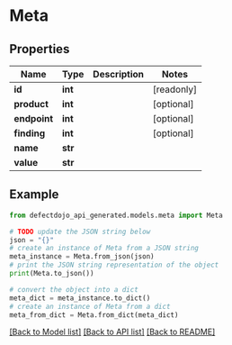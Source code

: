 # Meta


## Properties

Name | Type | Description | Notes
------------ | ------------- | ------------- | -------------
**id** | **int** |  | [readonly] 
**product** | **int** |  | [optional] 
**endpoint** | **int** |  | [optional] 
**finding** | **int** |  | [optional] 
**name** | **str** |  | 
**value** | **str** |  | 

## Example

```python
from defectdojo_api_generated.models.meta import Meta

# TODO update the JSON string below
json = "{}"
# create an instance of Meta from a JSON string
meta_instance = Meta.from_json(json)
# print the JSON string representation of the object
print(Meta.to_json())

# convert the object into a dict
meta_dict = meta_instance.to_dict()
# create an instance of Meta from a dict
meta_from_dict = Meta.from_dict(meta_dict)
```
[[Back to Model list]](../README.md#documentation-for-models) [[Back to API list]](../README.md#documentation-for-api-endpoints) [[Back to README]](../README.md)


